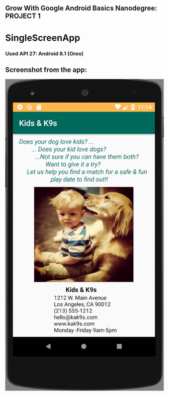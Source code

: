 ## Grow With Google Android Basics Nanodegree: PROJECT 1
# SingleScreenApp
### Used API 27: Android 8.1 (Oreo)
## Screenshot from the app:
![alt text](https://github.com/susanas/SingleScreenApp/blob/master/Project%201%20ScrnShot%20SS.png)
